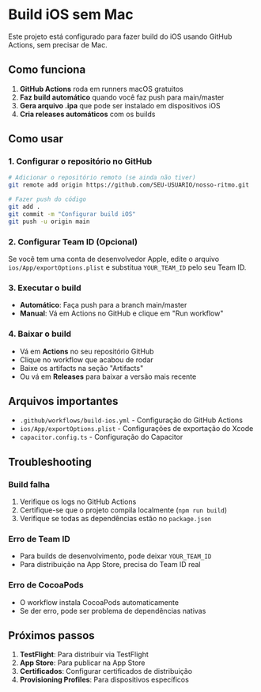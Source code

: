 # Build iOS sem Mac

Este projeto está configurado para fazer build do iOS usando GitHub Actions, sem precisar de Mac.

## Como funciona

1. **GitHub Actions** roda em runners macOS gratuitos
2. **Faz build automático** quando você faz push para main/master
3. **Gera arquivo .ipa** que pode ser instalado em dispositivos iOS
4. **Cria releases automáticos** com os builds

## Como usar

### 1. Configurar o repositório no GitHub
```bash
# Adicionar o repositório remoto (se ainda não tiver)
git remote add origin https://github.com/SEU-USUARIO/nosso-ritmo.git

# Fazer push do código
git add .
git commit -m "Configurar build iOS"
git push -u origin main
```

### 2. Configurar Team ID (Opcional)
Se você tem uma conta de desenvolvedor Apple, edite o arquivo `ios/App/exportOptions.plist` e substitua `YOUR_TEAM_ID` pelo seu Team ID.

### 3. Executar o build
- **Automático**: Faça push para a branch main/master
- **Manual**: Vá em Actions no GitHub e clique em "Run workflow"

### 4. Baixar o build
- Vá em **Actions** no seu repositório GitHub
- Clique no workflow que acabou de rodar
- Baixe os artifacts na seção "Artifacts"
- Ou vá em **Releases** para baixar a versão mais recente

## Arquivos importantes

- `.github/workflows/build-ios.yml` - Configuração do GitHub Actions
- `ios/App/exportOptions.plist` - Configurações de exportação do Xcode
- `capacitor.config.ts` - Configuração do Capacitor

## Troubleshooting

### Build falha
1. Verifique os logs no GitHub Actions
2. Certifique-se que o projeto compila localmente (`npm run build`)
3. Verifique se todas as dependências estão no `package.json`

### Erro de Team ID
- Para builds de desenvolvimento, pode deixar `YOUR_TEAM_ID`
- Para distribuição na App Store, precisa do Team ID real

### Erro de CocoaPods
- O workflow instala CocoaPods automaticamente
- Se der erro, pode ser problema de dependências nativas

## Próximos passos

1. **TestFlight**: Para distribuir via TestFlight
2. **App Store**: Para publicar na App Store
3. **Certificados**: Configurar certificados de distribuição
4. **Provisioning Profiles**: Para dispositivos específicos
